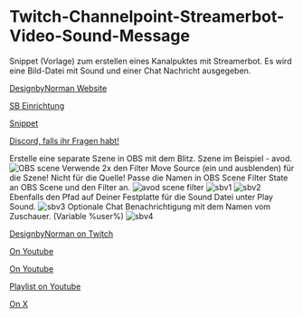 # Twitch-Channelpoint-Streamerbot-Video-Sound-Message
Snippet (Vorlage) zum erstellen eines Kanalpuktes mit Streamerbot. Es wird eine Bild-Datei mit Sound und einer Chat Nachricht ausgegeben.

[DesignbyNorman Website](https://www.designbynorman.com/)

[SB Einrichtung](https://www.designbynorman.com/streamer-bot-einrichten/)

[Snippet](https://github.com/Designbynorman/Twitch-Channelpoint-Streamerbot-Video-Sound-Message/blob/main/snippet%20channelpoint)

[Discord, falls ihr Fragen habt!](https://discord.gg/Gdt94HaFbM)

Erstelle eine separate Szene in OBS mit dem Blitz. 
Szene im Beispiel - avod.
![OBS scene](https://github.com/Designbynorman/Twitch-Channelpoint-Streamerbot-Video-Sound-Message/assets/118851815/3e9d91b3-e53d-450d-9442-45ebd4aea74b)
Verwende 2x den Filter Move Source (ein und ausblenden) für die Szene! Nicht für die Quelle! Passe die Namen in OBS Scene Filter State an OBS Scene und den Filter an. 
![avod scene filter](https://github.com/Designbynorman/Twitch-Channelpoint-Streamerbot-Video-Sound-Message/assets/118851815/f25c6b6f-8aa4-4dc3-9980-ed9e97a3d0e3)
![sbv1](https://github.com/Designbynorman/Twitch-Channelpoint-Streamerbot-Video-Sound-Message/assets/118851815/b73d579c-47da-4e81-8c03-a2550d777644)
![sbv2](https://github.com/Designbynorman/Twitch-Channelpoint-Streamerbot-Video-Sound-Message/assets/118851815/ab2087ff-0913-4e44-8403-d5e50c4d0cc4)
Ebenfalls den Pfad auf Deiner Festplatte für die Sound Datei unter Play Sound.
![sbv3](https://github.com/Designbynorman/Twitch-Channelpoint-Streamerbot-Video-Sound-Message/assets/118851815/b41bfaf4-1b15-40b0-a826-fde30dc16559)
Optionale Chat Benachrichtigung mit dem Namen vom Zuschauer. (Variable %user%)
![sbv4](https://github.com/Designbynorman/Twitch-Channelpoint-Streamerbot-Video-Sound-Message/assets/118851815/ad0af8a5-a725-41fd-bb12-52aea685a0b3)

[DesignbyNorman on Twitch](https://www.twitch.tv/designbynorman)

[On Youtube](https://www.youtube.com/@DesignbyNorman)

[On Youtube](https://www.youtube.com/watch?v=HdMd97M6huI)

[Playlist on Youtube](https://www.youtube.com/playlist?list=PLrgOpxS02b-PncLHRg-5W7kJ3o4TT6DhM)

[On X](https://x.com/Designbynorman)
